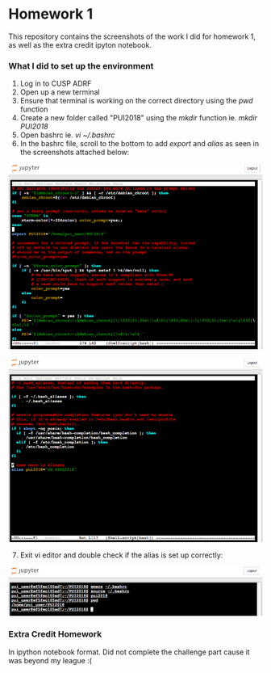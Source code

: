 # Homework 1

This repository contains the screenshots of the work I did for homework 1, as well as the extra credit ipyton notebook.  

### What I did to set up the environment

1) Log in to CUSP ADRF
2) Open up a new terminal
3) Ensure that terminal is working on the correct directory using the _pwd_ function
4) Create a new folder called "PUI2018" using the _mkdir_ function ie. _mkdir PUI2018_ 
5) Open bashrc ie. _vi ~/.bashrc_
6) In the bashrc file, scroll to the bottom to add _export_ and _alias_ as seen in the screenshots attached below: 

![export screenshot](1_Qinyu.png)

![alias screenshot](2_Qinyu.png)

7) Exit vi editor and double check if the alias is set up correctly:

![checking screenshot](3_Qinyu.png)

### Extra Credit Homework

In ipython notebook format. Did not complete the challenge part cause it was beyond my league :(  